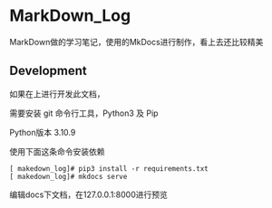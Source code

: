 

# MarkDown_Log

MarkDown做的学习笔记，使用的MkDocs进行制作，看上去还比较精美

## Development

如果在上进行开发此文档，

需要安装 git 命令行工具，Python3 及 Pip

Python版本 3.10.9

使用下面这条命令安装依赖

```
[ makedown_log]# pip3 install -r requirements.txt
[ makedown_log]# mkdocs serve
```

编辑docs下文档，在127.0.0.1:8000进行预览
